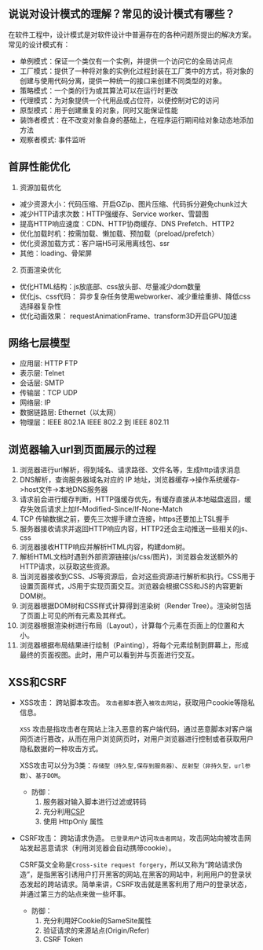
## 说说对设计模式的理解？常见的设计模式有哪些？
在软件工程中，设计模式是对软件设计中普遍存在的各种问题所提出的解决方案。
常见的设计模式有：
- 单例模式：保证一个类仅有一个实例，并提供一个访问它的全局访问点
- 工厂模式：提供了一种将对象的实例化过程封装在工厂类中的方式，将对象的创建与使用代码分离，提供一种统一的接口来创建不同类型的对象。
- 策略模式：一个类的行为或其算法可以在运行时更改
- 代理模式：为对象提供一个代用品或占位符，以便控制对它的访问
- 原型模式：用于创建重复的对象，同时又能保证性能
- 装饰者模式：在不改变对象自身的基础上，在程序运行期间给对象动态地添加方法
- 观察者模式: 事件监听

## 首屏性能优化
1. 资源加载优化
  - 减少资源大小：代码压缩、开启GZip、图片压缩、代码拆分避免chunk过大
  - 减少HTTP请求次数：HTTP强缓存、Service worker、雪碧图
  - 提高HTTP响应速度：CDN、HTTP协商缓存、DNS Prefetch、HTTP2
  - 优化加载时机：按需加载、懒加载、预加载（preload/prefetch）
  - 优化资源加载方式：客户端H5可采用离线包、ssr
  - 其他：loading、骨架屏
2. 页面渲染优化
  - 优化HTML结构：js放底部、css放头部、尽量减少dom数量
  - 优化js、css代码： 异步复杂任务使用webworker、减少重绘重排、降低css选择器复杂性
  - 优化动画效果： requestAnimationFrame、transform3D开启GPU加速

## 网络七层模型
- 应用层: HTTP FTP
- 表示层: Telnet
- 会话层: SMTP
- 传输层：TCP UDP
- 网络层: IP
- 数据链路层: Ethernet（以太网）
- 物理层：IEEE 802.1A IEEE 802.2 到 IEEE 802.11


## 浏览器输入url到页面展示的过程
1. 浏览器进行url解析，得到域名、请求路径、文件名等，生成http请求消息
2. DNS解析，查询服务器域名对应的 IP 地址，浏览器缓存->操作系统缓存->host文件->本地DNS服务器
3. 请求前会进行缓存判断，HTTP强缓存优先，有缓存直接从本地磁盘返回，缓存失效后请求上加If-Modified-Since/If-None-Match
4. TCP 传输数据之前，要先三次握手建立连接，https还要加上TSL握手
5. 服务器接收请求并返回HTTP响应内容，HTTP2还会主动推送一些相关的js、css
6. 浏览器接收HTTP响应并解析HTML内容，构建dom树。
7. 解析HTML文档时遇到外部资源链接(js/css/图片)，浏览器会发送额外的HTTP请求，以获取这些资源。
8. 当浏览器接收到CSS、JS等资源后，会对这些资源进行解析和执行。CSS用于设置页面样式，JS用于实现页面交互。浏览器会根据CSS和JS的内容更新DOM树。
9. 浏览器根据DOM树和CSS样式计算得到渲染树（Render Tree）。渲染树包括了页面上可见的所有元素及其样式。
10. 浏览器根据渲染树进行布局（Layout），计算每个元素在页面上的位置和大小。
11. 浏览器根据布局结果进行绘制（Painting），将每个元素绘制到屏幕上，形成最终的页面视图。此时，用户可以看到并与页面进行交互。

## XSS和CSRF
- XSS攻击： 跨站脚本攻击。
  `攻击者脚本`嵌入`被攻击网站`，获取用户cookie等隐私信息。

  `XSS` 攻击是指攻击者在网站上注入恶意的客户端代码，通过恶意脚本对客户端网页进行篡改，从而在用户浏览网页时，对用户浏览器进行控制或者获取用户隐私数据的一种攻击方式。

  XSS攻击可以分为3类：`存储型（持久型,保存到服务器）`、`反射型（非持久型，url参数）`、`基于DOM`。

  - 防御：
    1. 服务器对输入脚本进行过滤或转码
    2. 充分利用[CSP](https://developer.mozilla.org/zh-CN/docs/Web/HTTP/CSP)
    3. 使用 HttpOnly 属性

- CSRF攻击： 跨站请求伪造。
  `已登录用户`访问`攻击者网站`，攻击网站向被攻击网站发起恶意请求（利用浏览器会自动携带cookie）。

  CSRF英文全称是`Cross-site request forgery`，所以又称为“跨站请求伪造”，是指黑客引诱用户打开黑客的网站,在黑客的网站中，利用用户的登录状态发起的跨站请求。简单来讲，CSRF攻击就是黑客利用了用户的登录状态，并通过第三方的站点来做一些坏事。
  - 防御：
    1. 充分利用好Cookie的SameSite属性
    2. 验证请求的来源站点(Origin/Refer)
    3. CSRF Token